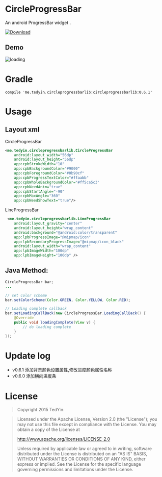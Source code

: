# CircleProgressBar
An android ProgressBar widget .

[ ![Download](https://api.bintray.com/packages/tedyin/maven/CircleProgressBar/images/download.svg) ](https://bintray.com/tedyin/maven/CircleProgressBar/_latestVersion)

## Demo
![loading](https://tedyin.github.io/images/loading.gif)

# Gradle
```
compile 'me.tedyin.circleprogressbarlib:circleprogressbarlib:0.6.1'
```

# Usage
## Layout xml

CircleProgressBar
```xml
<me.tedyin.circleprogressbarlib.CircleProgressBar
	android:layout_width="56dp" 
	android:layout_height="56dp"
    app:cpbStrokeWidth="10"
    app:cpbBackgroundColor="#9000"
    app:cpbForegroundColor="#0b90cf"
    app:cpbProgressTextColor="#ffaabb"
    app:cpbWholeBackgroundColor="#ff5ca5c3"
    app:cpbNeedAnim="true"
    app:cpbStartAngle="-90"
    app:cpbMaxAngle="360"
    app:cpbNeedShowText="true"/>
```

LineProgressBar
```xml
 <me.tedyin.circleprogressbarlib.LineProgressBar
    android:layout_gravity="center"
    android:layout_height="wrap_content"
    android:background="@android:color/transparent"
    app:lpbProgressImage="@mipmap/icon"
    app:lpbSecondaryProgressImage="@mipmap/icon_black"
    android:layout_width="wrap_content"
    app:lpbImageWidth="100dp"
    app:lpbImageHeight="100dp" />

```

## Java Method:
```java
CircleProgressBar bar;
...

// set color scheme
bar.setColorScheme(Color.GREEN, Color.YELLOW, Color.RED);

// Loading complete callback
bar.setLoadingCallBack(new CircleProgressBar.LoadingCallBack() {
    @Override
    public void loadingComplete(View v) {
        // do loading complete
    }
});
```
# Update log
+ v0.6.1 添加背景颜色设置属性,修改进度颜色属性名称
+ v0.6.0 添加横向进度条

# License
> Copyright 2015 TedYin

> Licensed under the Apache License, Version 2.0 (the "License");
> you may not use this file except in compliance with the License.
> You may obtain a copy of the License at
> 
>    http://www.apache.org/licenses/LICENSE-2.0
> 
> Unless required by applicable law or agreed to in writing, software
> distributed under the License is distributed on an "AS IS" BASIS,
> WITHOUT WARRANTIES OR CONDITIONS OF ANY KIND, either express or implied.
> See the License for the specific language governing permissions and
> limitations under the License.